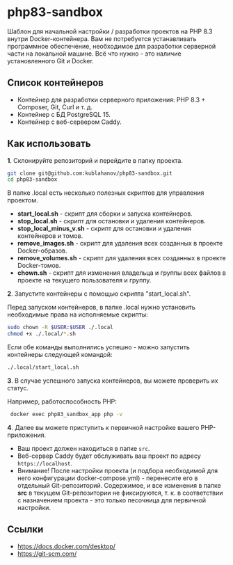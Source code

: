 # php83-sandbox

Шаблон для начальной настройки / разработки проектов на PHP 8.3 внутри Docker-контейнера.
Вам не потребуется устанавливать программное обеспечение, необходимое для разработки серверной части на локальной машине.
Всё что нужно - это наличие установленного Git и Docker.

## Список контейнеров

- Контейнер для разработки серверного приложения: PHP 8.3 + Composer, Git, Curl и т. д.
- Контейнер с БД PostgreSQL 15.
- Контейнер с веб-сервером Caddy.

## Как использовать

**1**. Склонируйте репозиторий и перейдите в папку проекта.

```bash
git clone git@github.com:kublahanov/php83-sandbox.git
cd php83-sandbox
```

В папке .local есть несколько полезных скриптов для управления проектом.
- **start_local.sh** - скрипт для сборки и запуска контейнеров.
- **stop_local.sh** - скрипт для остановки и удаления контейнеров.
- **stop_local_minus_v.sh** - скрипт для остановки и удаления контейнеров и томов.
- **remove_images.sh** - скрипт для удаления всех созданных в проекте Docker-образов.
- **remove_volumes.sh** - скрипт для удаления всех созданных в проекте Docker-томов.
- **chown.sh** - скрипт для изменения владельца и группы всех файлов в проекте на текущего пользователя и группу.

**2**. Запустите контейнеры c помощью скрипта "start_local.sh".

Перед запуском контейнеров, в папке .local нужно установить необходимые права на исполняемые скрипты:

```bash
sudo chown -R $USER:$USER ./.local
chmod +x ./.local/*.sh
```

Если обе команды выполнились успешно - можно запустить контейнеры следующей командой:

```bash
./.local/start_local.sh
```

**3**. В случае успешного запуска контейнеров, вы можете проверить их статус.

Например, работоспособность PHP:

```bash
 docker exec php83_sandbox_app php -v 
```

**4**. Далее вы можете приступить к первичной настройке вашего PHP-приложения.

- Ваш проект должен находиться в папке `src`.
- Веб-сервер Caddy будет обслуживать ваш проект по адресу `https://localhost`.
- Внимание! После настройки проекта (и подбора необходимой для него конфигурации docker-compose.yml) - перенесите его в отдельный Git-репозиторий. Содержимое, и все изменения в папке **src** в текущем Git-репозитории не фиксируются, т. к. в соответствии с назначением проекта - это только песочница для первичной настройки.

## Ссылки

- https://docs.docker.com/desktop/
- https://git-scm.com/
